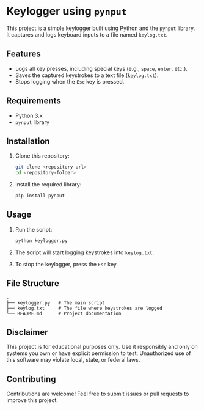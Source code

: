 # Keylogger using `pynput`

This project is a simple keylogger built using Python and the `pynput` library. It captures and logs keyboard inputs to a file named `keylog.txt`.

## Features

- Logs all key presses, including special keys (e.g., `space`, `enter`, etc.).
- Saves the captured keystrokes to a text file (`keylog.txt`).
- Stops logging when the `Esc` key is pressed.

## Requirements

- Python 3.x
- `pynput` library

## Installation

1. Clone this repository:
   ```bash
   git clone <repository-url>
   cd <repository-folder>
   ```

2. Install the required library:
   ```bash
   pip install pynput
   ```

## Usage

1. Run the script:
   ```bash
   python keylogger.py
   ```

2. The script will start logging keystrokes into `keylog.txt`.

3. To stop the keylogger, press the `Esc` key.

## File Structure

```
.
├── keylogger.py   # The main script
├── keylog.txt     # The file where keystrokes are logged
└── README.md      # Project documentation
```

## Disclaimer

This project is for educational purposes only. Use it responsibly and only on systems you own or have explicit permission to test. Unauthorized use of this software may violate local, state, or federal laws.

## Contributing

Contributions are welcome! Feel free to submit issues or pull requests to improve this project.

